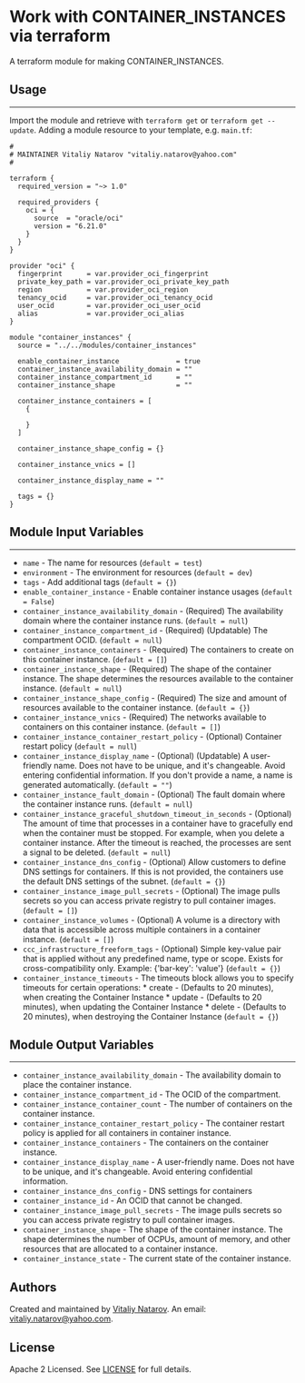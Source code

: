 # Work with CONTAINER_INSTANCES via terraform

A terraform module for making CONTAINER_INSTANCES.


## Usage
----------------------
Import the module and retrieve with ```terraform get``` or ```terraform get --update```. Adding a module resource to your template, e.g. `main.tf`:

```
#
# MAINTAINER Vitaliy Natarov "vitaliy.natarov@yahoo.com"
#

terraform {
  required_version = "~> 1.0"

  required_providers {
    oci = {
      source  = "oracle/oci"
      version = "6.21.0"
    }
  }
}

provider "oci" {
  fingerprint      = var.provider_oci_fingerprint
  private_key_path = var.provider_oci_private_key_path
  region           = var.provider_oci_region
  tenancy_ocid     = var.provider_oci_tenancy_ocid
  user_ocid        = var.provider_oci_user_ocid
  alias            = var.provider_oci_alias
}

module "container_instances" {
  source = "../../modules/container_instances"

  enable_container_instance              = true
  container_instance_availability_domain = ""
  container_instance_compartment_id      = ""
  container_instance_shape               = ""

  container_instance_containers = [
    {

    }
  ]

  container_instance_shape_config = {}

  container_instance_vnics = []

  container_instance_display_name = ""

  tags = {}
}

```

## Module Input Variables
----------------------
- `name` - The name for resources (`default = test`)
- `environment` - The environment for resources (`default = dev`)
- `tags` - Add additional tags (`default = {}`)
- `enable_container_instance` - Enable container instance usages (`default = False`)
- `container_instance_availability_domain` - (Required) The availability domain where the container instance runs. (`default = null`)
- `container_instance_compartment_id` - (Required) (Updatable) The compartment OCID. (`default = null`)
- `container_instance_containers` - (Required) The containers to create on this container instance. (`default = []`)
- `container_instance_shape` - (Required) The shape of the container instance. The shape determines the resources available to the container instance. (`default = null`)
- `container_instance_shape_config` - (Required) The size and amount of resources available to the container instance. (`default = {}`)
- `container_instance_vnics` - (Required) The networks available to containers on this container instance. (`default = []`)
- `container_instance_container_restart_policy` - (Optional) Container restart policy (`default = null`)
- `container_instance_display_name` - (Optional) (Updatable) A user-friendly name. Does not have to be unique, and it's changeable. Avoid entering confidential information. If you don't provide a name, a name is generated automatically. (`default = ""`)
- `container_instance_fault_domain` - (Optional) The fault domain where the container instance runs. (`default = null`)
- `container_instance_graceful_shutdown_timeout_in_seconds` - (Optional) The amount of time that processes in a container have to gracefully end when the container must be stopped. For example, when you delete a container instance. After the timeout is reached, the processes are sent a signal to be deleted. (`default = null`)
- `container_instance_dns_config` - (Optional) Allow customers to define DNS settings for containers. If this is not provided, the containers use the default DNS settings of the subnet. (`default = {}`)
- `container_instance_image_pull_secrets` - (Optional) The image pulls secrets so you can access private registry to pull container images. (`default = []`)
- `container_instance_volumes` - (Optional) A volume is a directory with data that is accessible across multiple containers in a container instance. (`default = []`)
- `ccc_infrastructure_freeform_tags` - (Optional) Simple key-value pair that is applied without any predefined name, type or scope. Exists for cross-compatibility only. Example: {'bar-key': 'value'} (`default = {}`)
- `container_instance_timeouts` - The timeouts block allows you to specify timeouts for certain operations: * create - (Defaults to 20 minutes), when creating the Container Instance * update - (Defaults to 20 minutes), when updating the Container Instance * delete - (Defaults to 20 minutes), when destroying the Container Instance (`default = {}`)

## Module Output Variables
----------------------
- `container_instance_availability_domain` - The availability domain to place the container instance.
- `container_instance_compartment_id` - The OCID of the compartment.
- `container_instance_container_count` - The number of containers on the container instance.
- `container_instance_container_restart_policy` - The container restart policy is applied for all containers in container instance.
- `container_instance_containers` - The containers on the container instance.
- `container_instance_display_name` - A user-friendly name. Does not have to be unique, and it's changeable. Avoid entering confidential information.
- `container_instance_dns_config` - DNS settings for containers
- `container_instance_id` - An OCID that cannot be changed.
- `container_instance_image_pull_secrets` - The image pulls secrets so you can access private registry to pull container images.
- `container_instance_shape` - The shape of the container instance. The shape determines the number of OCPUs, amount of memory, and other resources that are allocated to a container instance.
- `container_instance_state` - The current state of the container instance.


## Authors

Created and maintained by [Vitaliy Natarov](https://github.com/SebastianUA). An email: [vitaliy.natarov@yahoo.com](vitaliy.natarov@yahoo.com).

## License

Apache 2 Licensed. See [LICENSE](https://github.com/SebastianUA/terraform/blob/master/LICENSE) for full details.
